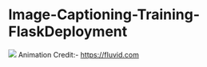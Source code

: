 # Image-Captioning-Training-FlaskDeployment

![](image_captioning_demo.gif)
Animation Credit:- https://fluvid.com
